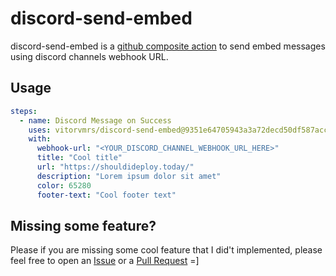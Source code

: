 # discord-send-embed

discord-send-embed is a [github composite action](https://docs.github.com/en/actions/sharing-automations/creating-actions/creating-a-composite-action?platform=mac) to send embed messages using discord channels webhook URL.

## Usage
```yml
steps:
  - name: Discord Message on Success
    uses: vitorvmrs/discord-send-embed@9351e64705943a3a72decd50df587acc8bc89e1c
    with:
      webhook-url: "<YOUR_DISCORD_CHANNEL_WEBHOOK_URL_HERE>"
      title: "Cool title"
      url: "https://shouldideploy.today/"
      description: "Lorem ipsum dolor sit amet"
      color: 65280
      footer-text: "Cool footer text"
```

## Missing some feature?

Please if you are missing some cool feature that I did't implemented, please feel free to open an [Issue](https://github.com/vitorvmrs/discord-send-embed/issues) or a [Pull Request](https://github.com/vitorvmrs/discord-send-embed/pulls) =]